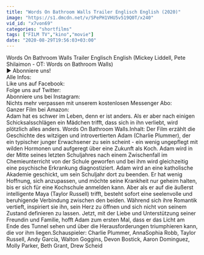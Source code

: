 ```yaml
---
title: "Words On Bathroom Walls Trailer Englisch English (2020)"
image: "https://s1.dmcdn.net/v/SPePH1VHU5v519Q0T/x240"
vid_id: "x7von69"
categories: "shortfilms"
tags: ["FILM TV","kino","movie"]
date: "2020-08-29T19:56:03+03:00"
---
```

Words On Bathroom Walls Trailer Englisch English (Mickey Liddell, Pete Shilaimon - OT: Words on Bathroom Walls)  <br>▶ Abonniere uns!   <br>Alle Infos:   <br>Like uns auf Facebook:   <br>Folge uns auf Twitter:   <br>Abonniere uns bei Instagram:   <br>Nichts mehr verpassen mit unserem kostenlosen Messenger Abo:   <br>Ganzer Film bei Amazon:   <br>Adam hat es schwer im Leben, denn er ist anders. Als er aber nach einigen Schicksalsschlägen ein Mädchen trifft, dass sich in ihn verliebt, wird plötzlich alles anders. Words On Bathroom Walls.Inhalt: Der Film erzählt die Geschichte des witzigen und introvertierten Adam (Charlie Plummer), der ein typischer junger Erwachsener zu sein scheint - ein wenig ungepflegt mit wilden Hormonen und aufgeregt über eine Zukunft als Koch. Adam wird in der Mitte seines letzten Schuljahres nach einem Zwischenfall im Chemieunterricht von der Schule geworfen und bei ihm wird gleichzeitig eine psychische Erkrankung diagnostiziert. Adam wird an eine katholische Akademie geschickt, um sein Schuljahr dort zu beenden. Er hat wenig Hoffnung, sich anzupassen, und möchte seine Krankheit nur geheim halten, bis er sich für eine Kochschule anmelden kann. Aber als er auf die äußerst intelligente Maya (Taylor Russell) trifft, besteht sofort eine seelenvolle und beruhigende Verbindung zwischen den beiden. Während sich ihre Romantik vertieft, inspiriert sie ihn, sein Herz zu öffnen und sich nicht von seinem Zustand definieren zu lassen. Jetzt, mit der Liebe und Unterstützung seiner Freundin und Familie, hofft Adam zum ersten Mal, dass er das Licht am Ende des Tunnel sehen und über die Herausforderungen triumphieren kann, die vor ihm liegen.Schauspieler: Charlie Plummer, AnnaSophia Robb, Taylor Russell, Andy García, Walton Goggins, Devon Bostick, Aaron Dominguez, Molly Parker, Beth Grant, Drew Scheid
